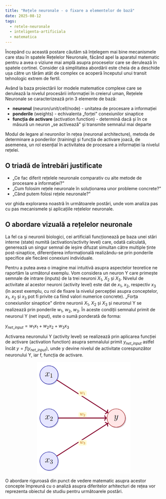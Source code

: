 ```yaml
---
title: "Rețele neuronale - o fixare a elementelor de bază"
date: 2025-08-12
tags:
  - retele-neuronale
  - inteligenta-artificiala
  - matematica
---
```

<script>
window.MathJax = {
  tex: {
    inlineMath: [['\\(', '\\)']],
    displayMath: [['$$', '$$']]
  }
};
</script>
<script src="https://cdn.jsdelivr.net/npm/mathjax@3/es5/tex-mml-chtml.js"></script>



Începând cu această postare căutăm să înțelegem mai bine mecanismele care stau în spatele Rețelelor Neuronale, făcând apel la aparatul matematic pentru a avea o viziune mai amplă asupra proceselor care se derulează în spatele cortinei. Consider că simplitatea abordării este cheia de a deschide ușa către un tărâm atât de complex ce acoperă începutul unui transit tehnologic extrem de fertil.

Având la baza proiectării lor modele matematice complexe care se derulează la nivelul procesării informației în creierul uman, Rețelele Neuronale se caracterizează prin 3 elemente de bază:

- **neuronul** (neuron/unit/cell/node) - unitatea de procesare a informației
- **ponderile** (weights) - echivalenta „forței" conexiunilor sinaptice  
- **funcția de activare** (activation function) - determină dacă și în ce măsură un neuron „se activează" și transmite semnalul mai departe

Modul de legare al neuronilor în rețea (neuronal architecture), metoda de determinare a ponderilor (training) și funcția de activare joacă, de asemenea, un rol esențial în activitatea de procesare a informației la nivelul rețelei.

## O triadă de întrebări justificate

- „Ce fac diferit rețelele neuronale comparativ cu alte metode de procesare a informației?"
- „Cum folosim rețele neuronale în soluționarea unor probleme concrete?"
- „Când putem folosi rețele neuronale?"

vor ghida explorarea noastră în următoarele postări, unde vom analiza pas cu pas mecanismele și aplicațiile rețelelor neuronale.

## O abordare vizuală a rețelelor neuronale

La fel ca și neuronii biologici, cei artificiali funcționează pe baza unei stări interne (state) numită (activation/activity level) care, odată calculată, generează un singur semnal de ieșire difuzat simultan către multiple ținte post-sinaptice, diferențierea informațională realizându-se prin ponderile specifice ale fiecărei conexiuni individuale.

Pentru a putea avea o imagine mai intuitivă asupra aspectelor teoretice ne raportăm la următorul exemplu. Vom considera un neuron Y care primește semnale de intrare (inputs) de la trei neuroni $X_1$, $X_2$ și $X_3$. Nivelul de activitate al acestor neuroni (activity level) este dat de $x_1$, $x_2$, respectiv $x_3$ (în acest exemplu, cu rol de fixare la nivelul percepției asupra conceptelor, $x_1$, $x_2$ și $x_3$ pot fi privite ca fiind valori numerice concrete). „Forța conexiunilor sinaptice" dintre neuronii $X_1$, $X_2$ și $X_3$ și neuronul Y se realizează prin ponderile $w_1$, $w_2$, $w_3$. În aceste condiții semnalul primit de neuronul Y (net input), este o sumă ponderată de forma:

$y_{net\_input} = w_1x_1 + w_2x_2 + w_3x_3$

Activarea neuronului Y (activity level) se realizează prin aplicarea funcției de activare (activation function) asupra semnalului primit $y_{net\_input}$ astfel încât $y = f(y_{net\_input})$, unde y devine nivelul de activitate corespunzător neuronului Y, iar f, funcția de activare.

<img src="/images/incercare.png" alt="Rețea Neurală" style="width: 300px; height: auto; display: block; margin: 0 auto;">

O abordare riguroasă din punct de vedere matematic asupra acestor concepte împreună cu o analiză asupra diferitelor arhitecturi de rețea vor reprezenta obiectul de studiu pentru următoarele postări.

